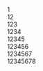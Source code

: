 <!doctype html>
<!--example inspired from : https://www.quackit.com/css/flexbox/examples/flexbox_grid_examples.cfm -->
<title>Flexbox Grid Example</title>
<style>
    .wrapper {
        display: flex;
    }

    .wrapper>div {
        font-size: 4vh;
        background: lightgray;
        margin: 12px;
        padding: .3em;
        border-radius: 2px;
        text-align : center;
        flex: auto;
    }
</style>
<div class="wrapper">
    <div>1</div>
</div>
<div class="wrapper">
    <div>1</div>
    <div>2</div>
</div>
<div class="wrapper">
    <div>1</div>
    <div>2</div>
    <div>3</div>
</div>
<div class="wrapper">
    <div>1</div>
    <div>2</div>
    <div>3</div>
    <div>4</div>
</div>
<div class="wrapper">
    <div>1</div>
    <div>2</div>
    <div>3</div>
    <div>4</div>
    <div>5</div>
</div>
<div class="wrapper">
    <div>1</div>
    <div>2</div>
    <div>3</div>
    <div>4</div>
    <div>5</div>
    <div>6</div>
</div>
<div class="wrapper">
    <div>1</div>
    <div>2</div>
    <div>3</div>
    <div>4</div>
    <div>5</div>
    <div>6</div>
    <div>7</div>
</div>
<div class="wrapper">
    <div>1</div>
    <div>2</div>
    <div>3</div>
    <div>4</div>
    <div>5</div>
    <div>6</div>
    <div>7</div>
    <div>8</div>
</div>
